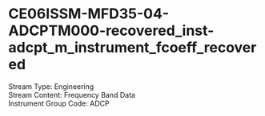 # CE06ISSM-MFD35-04-ADCPTM000-recovered_inst-adcpt_m_instrument_fcoeff_recovered

Stream Type: Engineering<br>
Stream Content: Frequency Band Data<br>
Instrument Group Code: ADCP<br>
